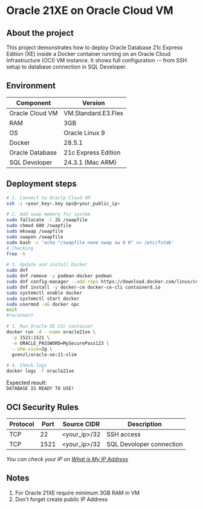 # Oracle 21XE on Oracle Cloud VM

## About the project
This project demonstrates how to deploy Oracle Database 21c Express Edition (XE) inside a Docker container running on an Oracle Cloud Infrastructure (OCI) VM instance.
It shows full configuration -- from SSH setup to database connection in SQL Developer.

## Environment
| Component | Version |
|-----------|---------|
|Oracle Cloud VM | VM.Standard.E3.Flex |
|RAM | 3GB |
| OS | Oracle Linux 9 |
|Docker | 28.5.1 |
|Oracle Database | 21c Express Edition |  
| SQL Devoloper | 24.3.1 (Mac ARM) |

## Deployment steps
```bash
# 1. Connect to Oracle Cloud VM
ssh -i <your_key>.key opc@<your_public_ip>

# 2. Add swap memory for system
sudo fallocate -l 2G /swapfile
sudo chmod 600 /swapfile
sudo mkswap /swapfile
sudo swapon /swapfile
sudo bash -c 'echo "/swapfile none swap sw 0 0" >> /etc/fstab'
# Checking
free -h

# 3. Update and install Docker
sudo dnf 
sudo dnf remove -y podman-docker podman
sudo dnf config-manager --add-repo https://download.docker.com/linux/centos/docker-ce.repo
sudo dnf install -y docker-ce docker-ce-cli containerd.io
sudo systemctl enable docker
sudo systemctl start docker
sudo usermod -aG docker opc
exit
#reconnect

# 3. Run Oracle XE 21c container
docker run -d --name oracle21xe \
  -p 1521:1521 \
  -e ORACLE_PASSWORD=MySecurePass123 \
  --shm-size=2g \
  gvenzl/oracle-xe:21-slim

# 4. Check logs
docker logs -f oracle21xe
```

Expected result:  
`DATABASE IS READY TO USE!`

## OCI Security Rules
| Protocol | Port | Source CIDR | Description |
|----------|------|-------------|-------------|
| TCP | 22 | <your_ip>/32 | SSH access|
| TCP | 1521| <your_ip>/32 | SQL Devoloper connection |

*You can check your IP on [What is My IP Address](https://whatismyipaddress.com)*


## Notes
1. For Oracle 21XE require minimum 3GB RAM in VM
2. Don't forget create public IP Address 
